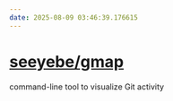```yaml
---
date: 2025-08-09 03:46:39.176615
---
```


# [seeyebe/gmap](https://github.com/seeyebe/gmap)

command-line tool to visualize Git activity